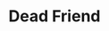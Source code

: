 ---
layout: songpost
title: Dead Friend
category: Analog Hobbs
artists: doug holmes, ryan murphy
play_here:
  src: assets/audio/analog hobbs/dead-friend.mp3
  name: Dead Friend
  is_relative_url: true
embed_player:
  type: audio_file
  src: assets/audio/analog hobbs/dead-friend.mp3
  name: Dead Friend
  is_relative_url: true
---